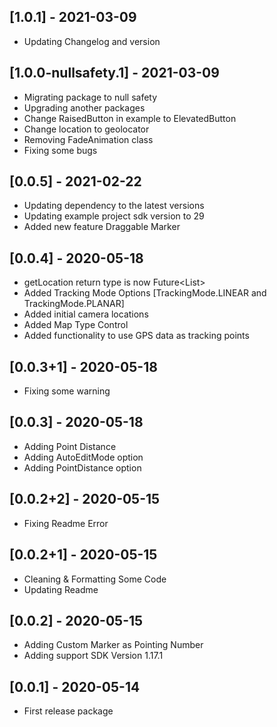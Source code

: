 ## [1.0.1] - 2021-03-09

- Updating Changelog and version

## [1.0.0-nullsafety.1] - 2021-03-09

- Migrating package to null safety
- Upgrading another packages
- Change RaisedButton in example to ElevatedButton
- Change location to geolocator
- Removing FadeAnimation class
- Fixing some bugs

## [0.0.5] - 2021-02-22

- Updating dependency to the latest versions
- Updating example project sdk version to 29
- Added new feature Draggable Marker

## [0.0.4] - 2020-05-18

- getLocation return type is now Future<List<LatLng>>
- Added Tracking Mode Options [TrackingMode.LINEAR and TrackingMode.PLANAR]
- Added initial camera locations
- Added Map Type Control
- Added functionality to use GPS data as tracking points

## [0.0.3+1] - 2020-05-18

- Fixing some warning

## [0.0.3] - 2020-05-18

- Adding Point Distance
- Adding AutoEditMode option
- Adding PointDistance option

## [0.0.2+2] - 2020-05-15

- Fixing Readme Error

## [0.0.2+1] - 2020-05-15

- Cleaning & Formatting Some Code
- Updating Readme

## [0.0.2] - 2020-05-15

- Adding Custom Marker as Pointing Number
- Adding support SDK Version 1.17.1

## [0.0.1] - 2020-05-14

- First release package
